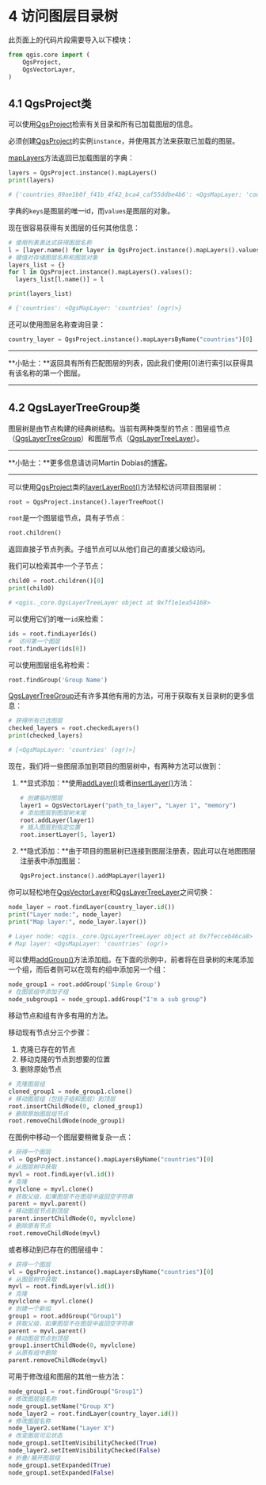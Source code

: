 # 4 访问图层目录树

此页面上的代码片段需要导入以下模块：

```python
from qgis.core import (
    QgsProject,
    QgsVectorLayer,
)
```

## 4.1 QgsProject类

可以使用[QgsProject](https://qgis.org/pyqgis/master/core/QgsProject.html#qgis.core.QgsProject)检索有关目录和所有已加载图层的信息。

必须创建[QgsProject](https://qgis.org/pyqgis/master/core/QgsProject.html#qgis.core.QgsProject)的实例`instance`，并使用其方法来获取已加载的图层。

[mapLayers](https://qgis.org/pyqgis/master/core/QgsProject.html#qgis.core.QgsProject.mapLayers)方法返回已加载图层的字典：

```python
layers = QgsProject.instance().mapLayers()
print(layers)

# {'countries_89ae1b0f_f41b_4f42_bca4_caf55ddbe4b6': <QgsMapLayer: 'countries' (ogr)>}
```

字典的`keys`是图层的唯一id，而`values`是图层的对象。

现在很容易获得有关图层的任何其他信息：

```python
# 使用列表表达式获得图层名称
l = [layer.name() for layer in QgsProject.instance().mapLayers().values()]
# 键值对存储图层名称和图层对象
layers_list = {}
for l in QgsProject.instance().mapLayers().values():
  layers_list[l.name()] = l

print(layers_list)

# {'countries': <QgsMapLayer: 'countries' (ogr)>}
```

还可以使用图层名称查询目录：

```python
country_layer = QgsProject.instance().mapLayersByName("countries")[0]
```

---

**小贴士：**返回具有所有匹配图层的列表，因此我们使用[0]进行索引以获得具有该名称的第一个图层。

---

## 4.2 QgsLayerTreeGroup类

图层树是由节点构建的经典树结构。当前有两种类型的节点：图层组节点（[QgsLayerTreeGroup](https://qgis.org/pyqgis/master/core/QgsLayerTreeGroup.html#qgis.core.QgsLayerTreeGroup)）和图层节点（[QgsLayerTreeLayer](https://qgis.org/pyqgis/master/core/QgsLayerTreeLayer.html#qgis.core.QgsLayerTreeLayer)）。

---

**小贴士：**更多信息请访问Martin Dobias的[博客](https://www.lutraconsulting.co.uk/blog/2014/07/06/qgis-layer-tree-api-part-1/)。

---

可以使用[QgsProject](https://qgis.org/pyqgis/master/core/QgsProject.html#qgis.core.QgsProject)类的[layerLayerRoot()](https://qgis.org/pyqgis/master/core/QgsProject.html#qgis.core.QgsProject.layerTreeRoot)方法轻松访问项目图层树：

```python
root = QgsProject.instance().layerTreeRoot()
```

`root`是一个图层组节点，具有子节点：

```python
root.children()
```

返回直接子节点列表。子组节点可以从他们自己的直接父级访问。

我们可以检索其中一个子节点：

```python
child0 = root.children()[0]
print(child0)

# <qgis._core.QgsLayerTreeLayer object at 0x7f1e1ea54168>
```

可以使用它们的唯一`id`来检索：

```python
ids = root.findLayerIds()
#  访问第一个图层
root.findLayer(ids[0])
```

可以使用图层组名称检索：

```python
root.findGroup('Group Name')
```

[QgsLayerTreeGroup](https://qgis.org/pyqgis/master/core/QgsLayerTreeGroup.html#qgis.core.QgsLayerTreeGroup)还有许多其他有用的方法，可用于获取有关目录树的更多信息：

```python
# 获得所有已选图层
checked_layers = root.checkedLayers()
print(checked_layers)

# [<QgsMapLayer: 'countries' (ogr)>]
```

现在，我们将一些图层添加到项目的图层树中，有两种方法可以做到：

1. **显式添加：**使用[addLayer()](https://qgis.org/pyqgis/master/core/QgsLayerTreeGroup.html#qgis.core.QgsLayerTreeGroup.addLayer)或者[insertLayer()](https://qgis.org/pyqgis/master/core/QgsLayerTreeGroup.html#qgis.core.QgsLayerTreeGroup.insertLayer)方法：

   ```python
   # 创建临时图层
   layer1 = QgsVectorLayer("path_to_layer", "Layer 1", "memory")
   # 添加图层到图层树末尾
   root.addLayer(layer1)
   # 插入图层到指定位置
   root.insertLayer(5, layer1)
   ```

2. **隐式添加：**由于项目的图层树已连接到图层注册表，因此可以在地图图层注册表中添加图层：

   ```python
   QgsProject.instance().addMapLayer(layer1)
   ```

你可以轻松地在[QgsVectorLayer](QgsVectorLayer)和[QgsLayerTreeLayer](https://qgis.org/pyqgis/master/core/QgsLayerTreeLayer.html#qgis.core.QgsLayerTreeLayer)之间切换：

```python
node_layer = root.findLayer(country_layer.id())
print("Layer node:", node_layer)
print("Map layer:", node_layer.layer())

# Layer node: <qgis._core.QgsLayerTreeLayer object at 0x7fecceb46ca8>
# Map layer: <QgsMapLayer: 'countries' (ogr)>
```

可以使用[addGroup()](https://qgis.org/pyqgis/master/core/QgsLayerTreeGroup.html#qgis.core.QgsLayerTreeGroup.addGroup)方法添加组。在下面的示例中，前者将在目录树的末尾添加一个组，而后者则可以在现有的组中添加另一个组：

```python
node_group1 = root.addGroup('Simple Group')
# 在图层组中添加子组
node_subgroup1 = node_group1.addGroup("I'm a sub group")
```

移动节点和组有许多有用的方法。

移动现有节点分三个步骤：

1. 克隆已存在的节点
2. 移动克隆的节点到想要的位置
3. 删除原始节点

```python
# 克隆图层组
cloned_group1 = node_group1.clone()
# 移动图层组（包括子组和图层）到顶层
root.insertChildNode(0, cloned_group1)
# 删除原始图层组节点
root.removeChildNode(node_group1)
```

在图例中移动一个图层要稍微复杂一点：

```python
# 获得一个图层
vl = QgsProject.instance().mapLayersByName("countries")[0]
# 从图层树中获取
myvl = root.findLayer(vl.id())
# 克隆
myvlclone = myvl.clone()
# 获取父级，如果图层不在图层中返回空字符串
parent = myvl.parent()
# 移动图层节点到顶层
parent.insertChildNode(0, myvlclone)
# 删除原有节点
root.removeChildNode(myvl)
```

或者移动到已存在的图层组中：

```python
# 获得一个图层
vl = QgsProject.instance().mapLayersByName("countries")[0]
# 从图层树中获取
myvl = root.findLayer(vl.id())
# 克隆
myvlclone = myvl.clone()
# 创建一个新组
group1 = root.addGroup("Group1")
# 获取父级，如果图层不在图层中返回空字符串
parent = myvl.parent()
# 移动图层节点到顶层
group1.insertChildNode(0, myvlclone)
# 从原有组中删除
parent.removeChildNode(myvl)
```

可用于修改组和图层的其他一些方法：

```python
node_group1 = root.findGroup("Group1")
# 修改图层组名称
node_group1.setName("Group X")
node_layer2 = root.findLayer(country_layer.id())
# 修改图层名称
node_layer2.setName("Layer X")
# 改变图层可见状态
node_group1.setItemVisibilityChecked(True)
node_layer2.setItemVisibilityChecked(False)
# 折叠/展开图层组
node_group1.setExpanded(True)
node_group1.setExpanded(False)
```